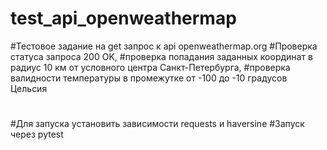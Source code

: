 # test_api_openweathermap
#Тестовое задание на get запрос к api openweathermap.org
#Проверка статуса запроса 200 OK, 
#проверка попадания заданных координат в радиус 10 км от условного центра Санкт-Петербурга,
#проверка валидности температуры в промежутке от -100 до -10 градусов Цельсия
#
#Для запуска установить зависимости requests и haversine
#Запуск через pytest
